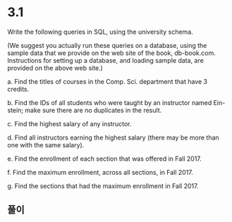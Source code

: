 # 3.1
Write the following queries in SQL, using the university schema. 

(We suggest you actually run these queries on a database, using the sample data that we provide on the web site of the book, db-book.com. Instructions for setting up a database, and loading sample data, are provided on the above web site.)

a. Find the titles of courses in the Comp. Sci. department that have 3 credits.

b. Find the IDs of all students who were taught by an instructor named Ein-stein; make sure there are no duplicates in the result.

c. Find the highest salary of any instructor.

d. Find all instructors earning the highest salary (there may be more than
one with the same salary).

e. Find the enrollment of each section that was offered in Fall 2017.

f. Find the maximum enrollment, across all sections, in Fall 2017.

g. Find the sections that had the maximum enrollment in Fall 2017.

## 풀이